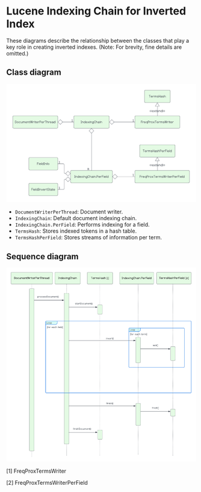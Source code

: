 # Lucene Indexing Chain for Inverted Index

These diagrams describe the relationship between the classes that play a key role in creating inverted indexes. (Note: For brevity, fine details are omitted.)

## Class diagram

![](./image/lucene_index_classes.png)

- `DocumentWriterPerThread`: Document writer.
- `IndexingChain`: Default document indexing chain.
- `IndexingChain.PerField`: Performs indexing for a field.
- `TermsHash`: Stores indexed tokens in a hash table.
- `TermsHashPerField`: Stores streams of information per term.

## Sequence diagram

![](./image/lucene_index_sequence.png)

[1] FreqProxTermsWriter

[2] FreqProxTermsWriterPerField
